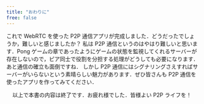 ```yaml
---
title: "おわりに"
free: false
---
```


これで WebRTC を使った P2P 通信アプリが完成しました．どうだったでしょうか，難しいと感じましたか？
私は P2P 通信というのはやはり難しいと思います．Pong ゲームの章であったようにゲームの状態を監視してくれるサーバーが存在しないので，ピア同士で役割を分担する処理がどうしても必要になります．あと通信の確立も面倒ですね．
しかし P2P 通信にはシグナリングさえすればサーバーがいらないという素晴らしい魅力があります．ぜひ皆さんも P2P 通信を使ったアプリを作ってみてください．

&nbsp;
&nbsp;
以上で本書の内容は終了です．お疲れ様でした．皆様よい P2P ライフを！
